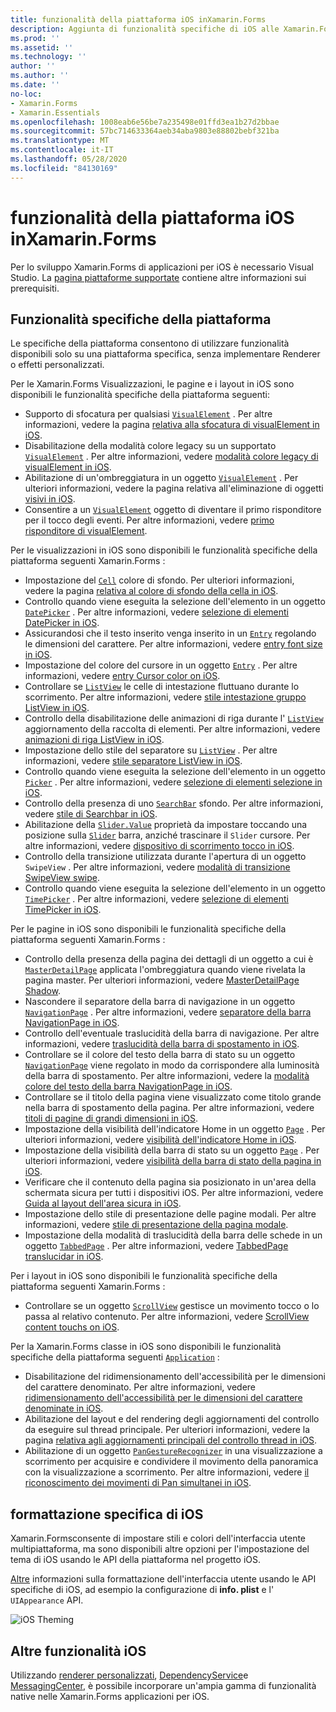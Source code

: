 ```yaml
---
title: funzionalità della piattaforma iOS inXamarin.Forms
description: Aggiunta di funzionalità specifiche di iOS alle Xamarin.Forms applicazioni.
ms.prod: ''
ms.assetid: ''
ms.technology: ''
author: ''
ms.author: ''
ms.date: ''
no-loc:
- Xamarin.Forms
- Xamarin.Essentials
ms.openlocfilehash: 1008eab6e56be7a235498e01ffd3ea1b27d2bbae
ms.sourcegitcommit: 57bc714633364aeb34aba9803e88802bebf321ba
ms.translationtype: MT
ms.contentlocale: it-IT
ms.lasthandoff: 05/28/2020
ms.locfileid: "84130169"
---
```

# <a name="ios-platform-features-in-xamarinforms"></a>funzionalità della piattaforma iOS inXamarin.Forms

Per lo sviluppo Xamarin.Forms di applicazioni per iOS è necessario Visual Studio. La [pagina piattaforme supportate](~/get-started/supported-platforms.md) contiene altre informazioni sui prerequisiti.

## <a name="platform-specifics"></a>Funzionalità specifiche della piattaforma

Le specifiche della piattaforma consentono di utilizzare funzionalità disponibili solo su una piattaforma specifica, senza implementare Renderer o effetti personalizzati.

Per le Xamarin.Forms Visualizzazioni, le pagine e i layout in iOS sono disponibili le funzionalità specifiche della piattaforma seguenti:

- Supporto di sfocatura per qualsiasi [`VisualElement`](xref:Xamarin.Forms.VisualElement) . Per altre informazioni, vedere la pagina [relativa alla sfocatura di visualElement in iOS](visualelement-blur.md).
- Disabilitazione della modalità colore legacy su un supportato [`VisualElement`](xref:Xamarin.Forms.VisualElement) . Per altre informazioni, vedere [modalità colore legacy di visualElement in iOS](legacy-color-mode.md).
- Abilitazione di un'ombreggiatura in un oggetto [`VisualElement`](xref:Xamarin.Forms.VisualElement) . Per ulteriori informazioni, vedere la pagina relativa all'eliminazione di oggetti [visivi in iOS](visualelement-drop-shadow.md).
- Consentire a un [`VisualElement`](xref:Xamarin.Forms.VisualElement) oggetto di diventare il primo risponditore per il tocco degli eventi. Per altre informazioni, vedere [primo risponditore di visualElement](visualelement-first-responder.md).

Per le visualizzazioni in iOS sono disponibili le funzionalità specifiche della piattaforma seguenti Xamarin.Forms :

- Impostazione del [`Cell`](xref:Xamarin.Forms.Cell) colore di sfondo. Per ulteriori informazioni, vedere la pagina [relativa al colore di sfondo della cella in iOS](cell-background-color.md).
- Controllo quando viene eseguita la selezione dell'elemento in un oggetto [`DatePicker`](xref:Xamarin.Forms.DatePicker) . Per altre informazioni, vedere [selezione di elementi DatePicker in iOS](datepicker-selection.md).
- Assicurandosi che il testo inserito venga inserito in un [`Entry`](xref:Xamarin.Forms.Entry) regolando le dimensioni del carattere. Per altre informazioni, vedere [entry font size in iOS](entry-font-size.md).
- Impostazione del colore del cursore in un oggetto [`Entry`](xref:Xamarin.Forms.Entry) . Per altre informazioni, vedere [entry Cursor color on iOS](entry-cursor-color.md).
- Controllare se [`ListView`](xref:Xamarin.Forms.ListView) le celle di intestazione fluttuano durante lo scorrimento. Per altre informazioni, vedere [stile intestazione gruppo ListView in iOS](listview-group-header-style.md).
- Controllo della disabilitazione delle animazioni di riga durante l' [`ListView`](xref:Xamarin.Forms.ListView) aggiornamento della raccolta di elementi. Per altre informazioni, vedere [animazioni di riga ListView in iOS](listview-row-animations.md).
- Impostazione dello stile del separatore su [`ListView`](xref:Xamarin.Forms.ListView) . Per altre informazioni, vedere [stile separatore ListView in iOS](listview-separator-style.md).
- Controllo quando viene eseguita la selezione dell'elemento in un oggetto [`Picker`](xref:Xamarin.Forms.Picker) . Per altre informazioni, vedere [selezione di elementi selezione in iOS](picker-selection.md).
- Controllo della presenza di uno [`SearchBar`](xref:Xamarin.Forms.SearchBar) sfondo. Per altre informazioni, vedere [stile di Searchbar in iOS](searchbar-style.md).
- Abilitazione della [`Slider.Value`](xref:Xamarin.Forms.Slider.Value) proprietà da impostare toccando una posizione sulla [`Slider`](xref:Xamarin.Forms.Slider) barra, anziché trascinare il `Slider` cursore. Per altre informazioni, vedere [dispositivo di scorrimento tocco in iOS](slider-thumb.md).
- Controllo della transizione utilizzata durante l'apertura di un oggetto `SwipeView` . Per altre informazioni, vedere [modalità di transizione SwipeView swipe](swipeview-swipetransitionmode.md).
- Controllo quando viene eseguita la selezione dell'elemento in un oggetto [`TimePicker`](xref:Xamarin.Forms.TimePicker) . Per altre informazioni, vedere [selezione di elementi TimePicker in iOS](timepicker-selection.md).

Per le pagine in iOS sono disponibili le funzionalità specifiche della piattaforma seguenti Xamarin.Forms :

- Controllo della presenza della pagina dei dettagli di un oggetto a cui è [`MasterDetailPage`](xref:Xamarin.Forms.MasterDetailPage) applicata l'ombreggiatura quando viene rivelata la pagina master. Per ulteriori informazioni, vedere [MasterDetailPage Shadow](masterdetailpage-shadow.md).
- Nascondere il separatore della barra di navigazione in un oggetto [`NavigationPage`](xref:Xamarin.Forms.NavigationPage) . Per altre informazioni, vedere [separatore della barra NavigationPage in iOS](navigation-bar-separator.md).
- Controllo dell'eventuale traslucidità della barra di navigazione. Per altre informazioni, vedere [traslucidità della barra di spostamento in iOS](navigation-bar-translucent.md).
- Controllare se il colore del testo della barra di stato su un oggetto [`NavigationPage`](xref:Xamarin.Forms.NavigationPage) viene regolato in modo da corrispondere alla luminosità della barra di spostamento. Per altre informazioni, vedere la [modalità colore del testo della barra NavigationPage in iOS](status-bar-text-color.md).
- Controllare se il titolo della pagina viene visualizzato come titolo grande nella barra di spostamento della pagina. Per altre informazioni, vedere [titoli di pagine di grandi dimensioni in iOS](page-large-title.md).
- Impostazione della visibilità dell'indicatore Home in un oggetto [`Page`](xref:Xamarin.Forms.Page) . Per ulteriori informazioni, vedere [visibilità dell'indicatore Home in iOS](page-home-indicator.md).
- Impostazione della visibilità della barra di stato su un oggetto [`Page`](xref:Xamarin.Forms.Page) . Per ulteriori informazioni, vedere [visibilità della barra di stato della pagina in iOS](page-status-bar-visibility.md).
- Verificare che il contenuto della pagina sia posizionato in un'area della schermata sicura per tutti i dispositivi iOS. Per altre informazioni, vedere [Guida al layout dell'area sicura in iOS](page-safe-area-layout.md).
- Impostazione dello stile di presentazione delle pagine modali. Per altre informazioni, vedere [stile di presentazione della pagina modale](page-presentation-style.md).
- Impostazione della modalità di traslucidità della barra delle schede in un oggetto [`TabbedPage`](xref:Xamarin.Forms.TabbedPage) . Per altre informazioni, vedere [TabbedPage translucidar in iOS](tabbedpage-translucent-tabbar.md).

Per i layout in iOS sono disponibili le funzionalità specifiche della piattaforma seguenti Xamarin.Forms :

- Controllare se un oggetto [`ScrollView`](xref:Xamarin.Forms.ScrollView) gestisce un movimento tocco o lo passa al relativo contenuto. Per altre informazioni, vedere [ScrollView content touchs on iOS](scrollview-content-touches.md).

Per la Xamarin.Forms classe in iOS sono disponibili le funzionalità specifiche della piattaforma seguenti [`Application`](xref:Xamarin.Forms.Application) :

- Disabilitazione del ridimensionamento dell'accessibilità per le dimensioni del carattere denominato. Per altre informazioni, vedere [ridimensionamento dell'accessibilità per le dimensioni del carattere denominate in iOS](named-font-size-scaling.md).
- Abilitazione del layout e del rendering degli aggiornamenti del controllo da eseguire sul thread principale. Per ulteriori informazioni, vedere la pagina [relativa agli aggiornamenti principali del controllo thread in iOS](main-thread-updates-ui.md).
- Abilitazione di un oggetto [`PanGestureRecognizer`](xref:Xamarin.Forms.PanGestureRecognizer) in una visualizzazione a scorrimento per acquisire e condividere il movimento della panoramica con la visualizzazione a scorrimento. Per altre informazioni, vedere [il riconoscimento dei movimenti di Pan simultanei in iOS](application-pan-gesture.md).

## <a name="ios-specific-formatting"></a>formattazione specifica di iOS

Xamarin.Formsconsente di impostare stili e colori dell'interfaccia utente multipiattaforma, ma sono disponibili altre opzioni per l'impostazione del tema di iOS usando le API della piattaforma nel progetto iOS.

[Altre](formatting.md) informazioni sulla formattazione dell'interfaccia utente usando le API specifiche di iOS, ad esempio la configurazione di **info. plist** e l' `UIAppearance` API.

![](images/status-white-sml.png "iOS Theming")

## <a name="other-ios-features"></a>Altre funzionalità iOS

Utilizzando [renderer personalizzati](~/xamarin-forms/app-fundamentals/custom-renderer/index.md), [DependencyService](~/xamarin-forms/app-fundamentals/dependency-service/index.md)e [MessagingCenter](~/xamarin-forms/app-fundamentals/messaging-center.md), è possibile incorporare un'ampia gamma di funzionalità native nelle Xamarin.Forms applicazioni per iOS.
